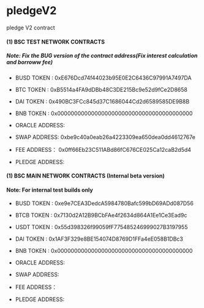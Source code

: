 # pledgeV2
pledge V2 contract

####  (1) BSC TEST NETWORK CONTRACTS 
##### Note: Fix the BUG version of the contract address(Fix interest calculation and borroww fee)

- BUSD TOKEN : 0xE676Dcd74f44023b95E0E2C6436C97991A7497DA
- BTC TOKEN : 0xB5514a4FA9dDBb48C3DE215Bc9e52d9fCe2D8658
- DAI TOKEN : 0x490BC3FCc845d37C1686044Cd2d6589585DE9B8B
- BNB TOKEN : 0x0000000000000000000000000000000000000000 
  
- ORACLE ADDRESS: 
- SWAP ADDRESS: 0xbe9c40a0eab26a4223309ea650dea0dd4612767e
- FEE ADDRESS： 0x0ff66Eb23C511ABd86fC676CE025Ca12caB2d5d4
- PLEDGE ADDRESS: 



####  (1) BSC MAIN NETWORK CONTRACTS (Internal beta version)
#### Note: For internal test builds only

- BUSD TOKEN : 0xe9e7CEA3DedcA5984780Bafc599bD69ADd087D56
- BTCB TOKEN : 0x7130d2A12B9BCbFAe4f2634d864A1Ee1Ce3Ead9c
- USDT TOKEN : 0x55d398326f99059fF775485246999027B3197955
- DAI TOKEN : 0x1AF3F329e8BE154074D8769D1FFa4eE058B1DBc3
- BNB TOKEN : 0x0000000000000000000000000000000000000000 

- ORACLE ADDRESS: 
- SWAP ADDRESS: 
- FEE ADDRESS： 
- PLEDGE ADDRESS: 